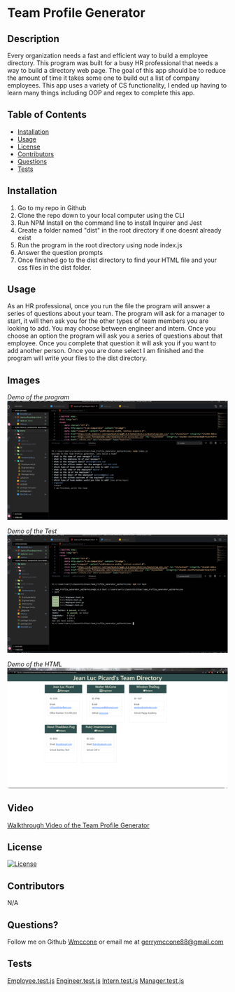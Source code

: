 # Team Profile Generator

  ## Description

  Every organization needs a fast and efficient way to build a employee directory. This program was built for a busy HR professional that needs a way to build a directory web page. The goal of this app should be to reduce the amount of time it takes some one to build out a list of company employees. This app uses a variety of CS functionality, I ended up having to learn many things including OOP and regex to complete this app.

  ## Table of Contents

  * [Installation](#installation)
  * [Usage](#usage)
  * [License](#license)
  * [Contributors](#contributors)
  * [Questions](#questions?)
  * [Tests](#tests)

  ## Installation

  1) Go to my repo in Github 
  2) Clone the repo down to your local computer using the CLI 
  3) Run NPM Install on the command line to install Inquirer and Jest 
  4) Create a folder named "dist" in the root directory if one doesnt already exist 
  5) Run the program in the root directory using node index.js 
  6) Answer the question prompts
  7) Once finished go to the dist directory to find your HTML file and your css files in the dist folder.

  ## Usage

  As an HR professional, once you run the file the program will answer a series of questions about your team. The program will ask for a manager to start, it will then ask you for the other types of team members you are looking to add. You may choose between engineer and intern. Once you choose an option the program will ask you a series of questions about that employee. Once you complete that question it will ask you if you want to add another person. Once you are done select I am finished and the program will write your files to the dist directory.
  ## Images
  *Demo of the program*
  ![Demo](./demo/demopic.png)

  *Demo of the Test*
  ![Test](./demo/testpic.png)

  *Demo of the HTML*
  ![HTML](./demo/htmlpic.png)
  ## Video
  [Walkthrough Video of the Team Profile Generator](https://drive.google.com/file/d/1lOcYUdtsxrsK8EKYSc4tlVvyugACy_0h/view)

  ## License

  [![License](https://img.shields.io/badge/License-MIT-yellow.svg)](https://opensource.org/licenses/MIT)

  ## Contributors

  N/A

  ## Questions?
  Follow me on Github
  [Wmccone](https://github.com/wmccone) 
  or 
  email me at gerrymccone88@gmail.com

  ## Tests
  [Employee.test.js](./test/Employee.test.js)
  [Engineer.test.js](./test/Engineer.test.js)
  [Intern.test.js](./test/Intern.test.js)
  [Manager.test.js](./test/Manager.test.js)

